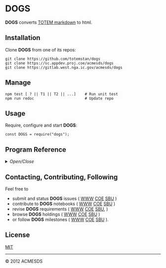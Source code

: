 # DOGS

**DOGS** converts [TOTEM markdown](/api.view) to html.

## Installation

Clone **DOGS** from one of its repos:

	git clone https://github.com/totemstan/dogs
	git clone https://sc.appdev.proj.coe/acmesds/dogs
	git clone https://gitlab.west.nga.ic.gov/acmesds/dogs

## Manage 

	npm test [ ? || T1 || T2 || ...]	# Run unit test
	npm run redoc						# Update repo

## Usage

Require, configure and start **DOGS**:
	
	const DOGS = require("dogs");

## Program Reference
<details>
<summary>
<i>Open/Close</i>
</summary>
<a name="module_WATCHDOGS"></a>

## WATCHDOGS
Define DEBE watchdogs:

	sql => {  // watchdog
		const { ... } = site;  	// pull required site info
		// do your thing
	}


* [WATCHDOGS](#module_WATCHDOGS)
    * [.repos()](#module_WATCHDOGS.repos)
    * [.daily()](#module_WATCHDOGS.daily)
    * [.weekly()](#module_WATCHDOGS.weekly)
    * [.system()](#module_WATCHDOGS.system)
    * [.detectors()](#module_WATCHDOGS.detectors)
    * [.bricks()](#module_WATCHDOGS.bricks)
    * [.catalog()](#module_WATCHDOGS.catalog)
    * [.licenses()](#module_WATCHDOGS.licenses)
    * [.voxels()](#module_WATCHDOGS.voxels)
    * [.cache()](#module_WATCHDOGS.cache)
    * [.jobs()](#module_WATCHDOGS.jobs)
    * [.email()](#module_WATCHDOGS.email)
    * [.clients()](#module_WATCHDOGS.clients)
    * [.news()](#module_WATCHDOGS.news)
    * [.notebooks()](#module_WATCHDOGS.notebooks)
    * [.users()](#module_WATCHDOGS.users)

<a name="module_WATCHDOGS.repos"></a>

### WATCHDOGS.repos()
Repository watchdog

**Kind**: static method of [<code>WATCHDOGS</code>](#module_WATCHDOGS)  
<a name="module_WATCHDOGS.daily"></a>

### WATCHDOGS.daily()
Daily watchdog to distribute email updates

**Kind**: static method of [<code>WATCHDOGS</code>](#module_WATCHDOGS)  
<a name="module_WATCHDOGS.weekly"></a>

### WATCHDOGS.weekly()
Weekly watchdog to distribute email updates

**Kind**: static method of [<code>WATCHDOGS</code>](#module_WATCHDOGS)  
<a name="module_WATCHDOGS.system"></a>

### WATCHDOGS.system()
System health and utilization watchdog

**Kind**: static method of [<code>WATCHDOGS</code>](#module_WATCHDOGS)  
<a name="module_WATCHDOGS.detectors"></a>

### WATCHDOGS.detectors()
Detector training stats watchdog

**Kind**: static method of [<code>WATCHDOGS</code>](#module_WATCHDOGS)  
<a name="module_WATCHDOGS.bricks"></a>

### WATCHDOGS.bricks()
Data brick ingesting watchdog

**Kind**: static method of [<code>WATCHDOGS</code>](#module_WATCHDOGS)  
<a name="module_WATCHDOGS.catalog"></a>

### WATCHDOGS.catalog()
Reserved watchdog for building mater catalogs

**Kind**: static method of [<code>WATCHDOGS</code>](#module_WATCHDOGS)  
<a name="module_WATCHDOGS.licenses"></a>

### WATCHDOGS.licenses()
Watchdog for monitoring code licenses

**Kind**: static method of [<code>WATCHDOGS</code>](#module_WATCHDOGS)  
<a name="module_WATCHDOGS.voxels"></a>

### WATCHDOGS.voxels()
Watchdog for monitoring data voxels

**Kind**: static method of [<code>WATCHDOGS</code>](#module_WATCHDOGS)  
<a name="module_WATCHDOGS.cache"></a>

### WATCHDOGS.cache()
Watchdog for monitoring data cache

**Kind**: static method of [<code>WATCHDOGS</code>](#module_WATCHDOGS)  
<a name="module_WATCHDOGS.jobs"></a>

### WATCHDOGS.jobs()
Watchdog for monitoring notebook jobs

**Kind**: static method of [<code>WATCHDOGS</code>](#module_WATCHDOGS)  
<a name="module_WATCHDOGS.email"></a>

### WATCHDOGS.email()
Watchdog for monitoring email

**Kind**: static method of [<code>WATCHDOGS</code>](#module_WATCHDOGS)  
<a name="module_WATCHDOGS.clients"></a>

### WATCHDOGS.clients()
Watchdog for monitoring client profiles

**Kind**: static method of [<code>WATCHDOGS</code>](#module_WATCHDOGS)  
<a name="module_WATCHDOGS.news"></a>

### WATCHDOGS.news()
Watchdog for creating system news

**Kind**: static method of [<code>WATCHDOGS</code>](#module_WATCHDOGS)  
<a name="module_WATCHDOGS.notebooks"></a>

### WATCHDOGS.notebooks()
Watchdog for monitoring notebook usage

**Kind**: static method of [<code>WATCHDOGS</code>](#module_WATCHDOGS)  
<a name="module_WATCHDOGS.users"></a>

### WATCHDOGS.users()
Watchdog for monitoring system users

**Kind**: static method of [<code>WATCHDOGS</code>](#module_WATCHDOGS)  
</details>

## Contacting, Contributing, Following

Feel free to 
* submit and status **DOGS** issues (
[WWW](http://totem.zapto.org/issues.view) 
[COE](https://totem.west.ile.nga.ic.gov/issues.view) 
[SBU](https://totem.nga.mil/issues.view)
)  
* contribute to **DOGS** notebooks (
[WWW](http://totem.zapto.org/shares/notebooks/) 
[COE](https://totem.west.ile.nga.ic.gov/shares/notebooks/) 
[SBU](https://totem.nga.mil/shares/notebooks/)
)  
* revise **DOGS** requirements (
[WWW](http://totem.zapto.org/reqts.view) 
[COE](https://totem.west.ile.nga.ic.gov/reqts.view) 
[SBU](https://totem.nga.mil/reqts.view), 
)  
* browse **DOGS** holdings (
[WWW](http://totem.zapto.org/) 
[COE](https://totem.west.ile.nga.ic.gov/) 
[SBU](https://totem.nga.mil/)
)  
* or follow **DOGS** milestones (
[WWW](http://totem.zapto.org/milestones.view) 
[COE](https://totem.west.ile.nga.ic.gov/milestones.view) 
[SBU](https://totem.nga.mil/milestones.view)
).

## License

[MIT](LICENSE)

* * *

&copy; 2012 ACMESDS
